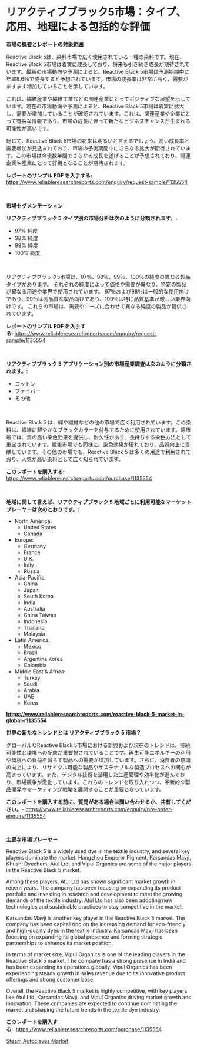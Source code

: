 <p><h1>リアクティブブラック5市場：タイプ、応用、地理による包括的な評価</h1></p><p><strong>市場の概要とレポートの対象範囲</strong></p>
<p><p>Reactive Black 5は、染料市場で広く使用されている一種の染料です。現在、Reactive Black 5市場は着実に成長しており、将来も引き続き成長が期待されています。最新の市場動向や予測によると、Reactive Black 5市場は予測期間中に年率8.6％で成長すると予想されています。市場の成長率は非常に高く、需要がますます増加していることを示しています。</p><p>これは、繊維産業や繊維工業などの関連産業にとってポジティブな展望を示しています。現在の市場動向や予測によると、Reactive Black 5市場は着実に拡大し、需要が増加していることが確認されています。これは、関連産業や企業にとって有益な情報であり、市場の成長に伴って新たなビジネスチャンスが生まれる可能性が高いです。</p><p>総じて、Reactive Black 5市場の将来は明るいと言えるでしょう。高い成長率と需要増加が見込まれており、市場の予測期間中にさらなる拡大が期待されています。この市場は今後数年間でさらなる成長を遂げることが予想されており、関連企業や産業にとって好機となることが期待されます。</p></p>
<p><strong>レポートのサンプル PDF を入手する:</strong> <a href="https://www.reliableresearchreports.com/enquiry/request-sample/1135554">https://www.reliableresearchreports.com/enquiry/request-sample/1135554</a></p>
<p>&nbsp;</p>
<p><strong>市場セグメンテーション</strong></p>
<p><strong>リアクティブブラック 5 タイプ別の市場分析は次のように分類されます。:</strong></p>
<p><ul><li>97% 純度</li><li>98% 純度</li><li>99% 純度</li><li>100% 純度</li></ul></p>
<p>&nbsp;</p>
<p><p>リアクティブブラック5市場は、97％、98％、99％、100％の純度の異なる製品タイプがあります。 それぞれの純度によって価格や需要が異なり、特定の製品が異なる用途や業界で使用されています。 97％および98％は一般的な使用向けであり、99％は高品質な製品向けであり、100％は特に品質基準が厳しい業界向けです。 これらの市場は、需要やニーズに合わせて異なる純度の製品が提供されています。</p></p>
<p><strong>レポートのサンプル PDF を入手する:</strong>&nbsp;<a href="https://www.reliableresearchreports.com/enquiry/request-sample/1135554">https://www.reliableresearchreports.com/enquiry/request-sample/1135554</a></p>
<p>&nbsp;</p>
<p><strong> リアクティブブラック 5 アプリケーション別の市場産業調査は次のように分類されます。:</strong></p>
<p><ul><li>コットン</li><li>ファイバー</li><li>その他</li></ul></p>
<p>&nbsp;</p>
<p><p>Reactive Black 5 は、綿や繊維などの他の市場で広く利用されています。この染料は、繊維に鮮やかなブラックカラーを付与するために使用されています。綿市場では、質の高い染色効果を提供し、耐久性があり、長持ちする染色方法として重宝されています。繊維市場でも同様に、染色効果が優れており、品質向上に貢献しています。その他の市場でも、Reactive Black 5 は多くの用途で利用されており、人気が高い染料として広く知られています。</p></p>
<p><strong>このレポートを購入する:</strong>&nbsp; <a href="https://www.reliableresearchreports.com/purchase/1135554">https://www.reliableresearchreports.com/purchase/1135554</a></p>
<p>&nbsp;</p>
<p><strong>地域に関して言えば、リアクティブブラック 5 地域ごとに利用可能なマーケットプレーヤーは次のとおりです。:</strong></p>
<p><ul>
    <li>
        North America:
        <ul>
            <li>United States</li>
            <li>Canada</li>
        </ul>
    </li>
    <li>
        Europe:
        <ul>
            <li>Germany</li>
            <li>France</li>
            <li>U.K.</li>
            <li>Italy</li>
            <li>Russia</li>
        </ul>
    </li>
    <li>
        Asia-Pacific:
        <ul>
            <li>China</li>
            <li>Japan</li>
            <li>South Korea</li>
            <li>India</li>
            <li>Australia</li>
            <li>China Taiwan</li>
            <li>Indonesia</li>
            <li>Thailand</li>
            <li>Malaysia</li>
        </ul>
    </li>
    <li>
        Latin America:
        <ul>
            <li>Mexico</li>
            <li>Brazil</li>
            <li>Argentina Korea</li>
            <li>Colombia</li>
        </ul>
    </li>
    <li>
        Middle East & Africa:
        <ul>
            <li>Turkey</li>
            <li>Saudi</li>
            <li>Arabia</li>
            <li>UAE</li>
            <li>Korea</li>
        </ul>
    </li>
    </ul></p>
<p><strong><a href="https://www.reliableresearchreports.com/reactive-black-5-market-in-global-r1135554">https://www.reliableresearchreports.com/reactive-black-5-market-in-global-r1135554</a></strong>&nbsp;</p>
<p><strong>世界の新たなトレンドとは リアクティブブラック 5 市場？</strong></p>
<p><p>グローバルなReactive Black 5市場における新興および現在のトレンドは、持続可能性と環境への配慮が重要視されていることです。再生可能エネルギーの利用や環境への負荷を減らす製品への需要が増加しています。さらに、消費者の意識の向上により、リサイクル可能な製品やサステナブルな製造プロセスへの関心が高まっています。また、デジタル技術を活用した生産管理や効率化が進んでおり、市場競争が激化しています。これらのトレンドを取り入れつつ、革新的な製品開発やマーケティング戦略を展開することが重要となっています。</p></p>
<p><strong>このレポートを購入する前に、質問がある場合は問い合わせるか、共有してください。</strong>- <a href="https://www.reliableresearchreports.com/enquiry/pre-order-enquiry/1135554">https://www.reliableresearchreports.com/enquiry/pre-order-enquiry/1135554</a></p>
<p>&nbsp;</p>
<p><strong>主要な市場プレーヤー</strong></p>
<p><p>Reactive Black 5 is a widely used dye in the textile industry, and several key players dominate the market. Hangzhou Emperor Pigment, Karsandas Mavji, Khushi Dyechem, Atul Ltd, and Vipul Organics are some of the major players in the Reactive Black 5 market.</p><p>Among these players, Atul Ltd has shown significant market growth in recent years. The company has been focusing on expanding its product portfolio and investing in research and development to meet the growing demands of the textile industry. Atul Ltd has also been adopting new technologies and sustainable practices to stay competitive in the market. </p><p>Karsandas Mavji is another key player in the Reactive Black 5 market. The company has been capitalizing on the increasing demand for eco-friendly and high-quality dyes in the textile industry. Karsandas Mavji has been focusing on expanding its global presence and forming strategic partnerships to enhance its market position.</p><p>In terms of market size, Vipul Organics is one of the leading players in the Reactive Black 5 market. The company has a strong presence in India and has been expanding its operations globally. Vipul Organics has been experiencing steady growth in sales revenue due to its innovative product offerings and strong customer base.</p><p>Overall, the Reactive Black 5 market is highly competitive, with key players like Atul Ltd, Karsandas Mavji, and Vipul Organics driving market growth and innovation. These companies are expected to continue dominating the market and shaping the future trends in the textile dye industry.</p></p>
<p><strong>このレポートを購入する:</strong>&nbsp;&nbsp;<a href="https://www.reliableresearchreports.com/purchase/1135554">https://www.reliableresearchreports.com/purchase/1135554</a></p>
<p><p><a href="https://github.com/BryceTownsendr/Market-Research-Report-List-4/blob/main/steam-autoclaves-market.md">Steam Autoclaves Market</a></p></p>